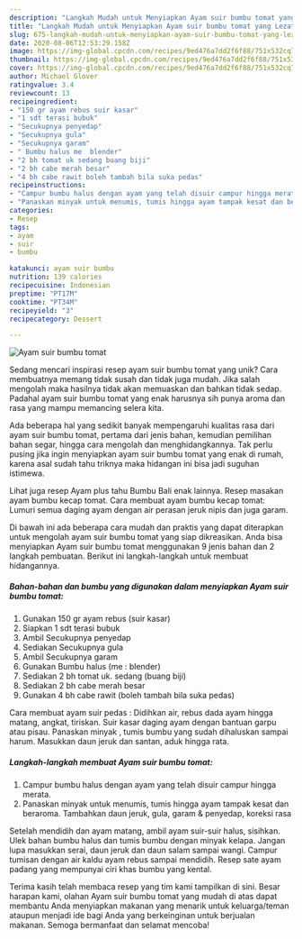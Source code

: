```yaml
---
description: "Langkah Mudah untuk Menyiapkan Ayam suir bumbu tomat yang Lezat Sekali"
title: "Langkah Mudah untuk Menyiapkan Ayam suir bumbu tomat yang Lezat Sekali"
slug: 675-langkah-mudah-untuk-menyiapkan-ayam-suir-bumbu-tomat-yang-lezat-sekali
date: 2020-08-06T12:53:29.158Z
image: https://img-global.cpcdn.com/recipes/9ed476a7dd2f6f88/751x532cq70/ayam-suir-bumbu-tomat-foto-resep-utama.jpg
thumbnail: https://img-global.cpcdn.com/recipes/9ed476a7dd2f6f88/751x532cq70/ayam-suir-bumbu-tomat-foto-resep-utama.jpg
cover: https://img-global.cpcdn.com/recipes/9ed476a7dd2f6f88/751x532cq70/ayam-suir-bumbu-tomat-foto-resep-utama.jpg
author: Michael Glover
ratingvalue: 3.4
reviewcount: 13
recipeingredient:
- "150 gr ayam rebus suir kasar"
- "1 sdt terasi bubuk"
- "Secukupnya penyedap"
- "Secukupnya gula"
- "Secukupnya garam"
- " Bumbu halus me  blender"
- "2 bh tomat uk sedang buang biji"
- "2 bh cabe merah besar"
- "4 bh cabe rawit boleh tambah bila suka pedas"
recipeinstructions:
- "Campur bumbu halus dengan ayam yang telah disuir campur hingga merata."
- "Panaskan minyak untuk menumis, tumis hingga ayam tampak kesat dan beraroma. Tambahkan daun jeruk, gula, garam &amp; penyedap, koreksi rasa"
categories:
- Resep
tags:
- ayam
- suir
- bumbu

katakunci: ayam suir bumbu 
nutrition: 139 calories
recipecuisine: Indonesian
preptime: "PT17M"
cooktime: "PT34M"
recipeyield: "3"
recipecategory: Dessert

---
```



![Ayam suir bumbu tomat](https://img-global.cpcdn.com/recipes/9ed476a7dd2f6f88/751x532cq70/ayam-suir-bumbu-tomat-foto-resep-utama.jpg)

Sedang mencari inspirasi resep ayam suir bumbu tomat yang unik? Cara membuatnya memang tidak susah dan tidak juga mudah. Jika salah mengolah maka hasilnya tidak akan memuaskan dan bahkan tidak sedap. Padahal ayam suir bumbu tomat yang enak harusnya sih punya aroma dan rasa yang mampu memancing selera kita.

Ada beberapa hal yang sedikit banyak mempengaruhi kualitas rasa dari ayam suir bumbu tomat, pertama dari jenis bahan, kemudian pemilihan bahan segar, hingga cara mengolah dan menghidangkannya. Tak perlu pusing jika ingin menyiapkan ayam suir bumbu tomat yang enak di rumah, karena asal sudah tahu triknya maka hidangan ini bisa jadi suguhan istimewa.

Lihat juga resep Ayam plus tahu Bumbu Bali enak lainnya. Resep masakan ayam bumbu kecap tomat. Cara membuat ayam bumbu kecap tomat: Lumuri semua daging ayam dengan air perasan jeruk nipis dan juga garam.


Di bawah ini ada beberapa cara mudah dan praktis yang dapat diterapkan untuk mengolah ayam suir bumbu tomat yang siap dikreasikan. Anda bisa menyiapkan Ayam suir bumbu tomat menggunakan 9 jenis bahan dan 2 langkah pembuatan. Berikut ini langkah-langkah untuk membuat hidangannya.

<!--inarticleads1-->

##### Bahan-bahan dan bumbu yang digunakan dalam menyiapkan Ayam suir bumbu tomat:

1. Gunakan 150 gr ayam rebus (suir kasar)
1. Siapkan 1 sdt terasi bubuk
1. Ambil Secukupnya penyedap
1. Sediakan Secukupnya gula
1. Ambil Secukupnya garam
1. Gunakan  Bumbu halus (me : blender)
1. Sediakan 2 bh tomat uk. sedang (buang biji)
1. Sediakan 2 bh cabe merah besar
1. Gunakan 4 bh cabe rawit (boleh tambah bila suka pedas)


Cara membuat ayam suir pedas : Didihkan air, rebus dada ayam hingga matang, angkat, tiriskan. Suir kasar daging ayam dengan bantuan garpu atau pisau. Panaskan minyak , tumis bumbu yang sudah dihaluskan sampai harum. Masukkan daun jeruk dan santan, aduk hingga rata. 

<!--inarticleads2-->

##### Langkah-langkah membuat Ayam suir bumbu tomat:

1. Campur bumbu halus dengan ayam yang telah disuir campur hingga merata.
1. Panaskan minyak untuk menumis, tumis hingga ayam tampak kesat dan beraroma. Tambahkan daun jeruk, gula, garam &amp; penyedap, koreksi rasa


Setelah mendidih dan ayam matang, ambil ayam suir-suir halus, sisihkan. Ulek bahan bumbu halus dan tumis bumbu dengan minyak kelapa. Jangan lupa masukkan serai, daun jeruk dan daun salam sampai wangi. Campur tumisan dengan air kaldu ayam rebus sampai mendidih. Resep sate ayam padang yang mempunyai ciri khas bumbu yang kental. 

Terima kasih telah membaca resep yang tim kami tampilkan di sini. Besar harapan kami, olahan Ayam suir bumbu tomat yang mudah di atas dapat membantu Anda menyiapkan makanan yang menarik untuk keluarga/teman ataupun menjadi ide bagi Anda yang berkeinginan untuk berjualan makanan. Semoga bermanfaat dan selamat mencoba!
